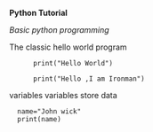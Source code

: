 **Python Tutorial**
 
_Basic python programming_ 


The classic hello world program
   


          print("Hello World")

          print("Hello ,I am Ironman")
 
 
variables 
variables store data 

      name="John wick"
      print(name)
 
